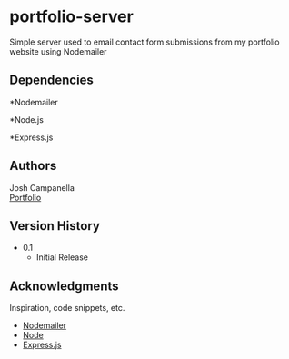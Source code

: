 # portfolio-server

Simple server used to email contact form submissions from my portfolio website using Nodemailer

## Dependencies

*Nodemailer

*Node.js

*Express.js

## Authors

Josh Campanella  
[Portfolio](https://joshcamp.dev)

## Version History

* 0.1
    * Initial Release

## Acknowledgments

Inspiration, code snippets, etc.

* [Nodemailer](https://nodemailer.com/)
* [Node](https://nodejs.org/)
* [Express.js](https://expressjs.com/)

